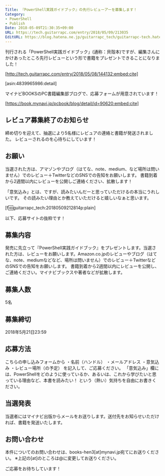 ```yaml
---
Title: 『PowerShell実践ガイドブック』の先行レビューアーを募集します！
Category:
- PowerShell
- Publish
Date: 2018-05-09T21:30:35+09:00
URL: https://tech.guitarrapc.com/entry/2018/05/09/213035
EditURL: https://blog.hatena.ne.jp/guitarrapc_tech/guitarrapc-tech.hatenablog.com/atom/entry/17391345971642997304
---
```


刊行される「PowerShell実践ガイドブック」(通称：貝殻本)ですが、編集さんにかけあったところ先行レビューという形で書籍をプレゼントできることになりました！

[http://tech.guitarrapc.com/entry/2018/05/08/144132:embed:cite]

[asin:4839965986:detail]

マイナビBOOKSのPC書籍編集部ブログで、応募フォームが用意されています！

[https://book.mynavi.jp/pcbook/blog/detail/id=90620:embed:cite]

## レビュア募集終了のお知らせ

締め切りを迎えて、抽選により5名様にレビュアの連絡と書籍が発送されました。
レビューされるのを心待ちにしています！

## お願い

当選された方は、アマゾンやブログ（はてな、note、medium、など場所は問いません）でのレビュー＋TwitterなどのSNSでの告知をお願いします。
書籍到着から2週間以内にレビューを公開しご連絡ください、拡散します！

「意気込み」とは、ですが、読みたいんだーと思っていただけるの本当にうれしいです。
その読みたい理由とか教えていただけると嬉しいなぁと思います。

[f:id:guitarrapc_tech:20180509212814p:plain]

以下、応募サイトの抜粋です！

## 募集内容

発売に先立って『PowerShell実践ガイドブック』をプレゼントします。当選された方は、レビューをお願いします。Amazon.co.jpのレビューやブログ（はてな、note、mediumなどなど、場所は問いません）でのレビュー＋TwitterなどのSNSでの告知をお願いします。
書籍到着から2週間以内にレビューを公開し、ご連絡ください。マイナビブックスや著者などが拡散します。

## 募集人数

5名

## 募集締切

2018年5月21日23:59

## 応募方法

こちらの申し込みフォームから
・名前（ハンドル）
・メールアドレス
・意気込み
・レビュー場所（の予定）
を記入して、ご応募ください。
「意気込み」欄には、PowerShellをどのように使っているか、あるいは、これから学びたいと思っている理由など、本書を読みたい！ という（熱い）気持ちを自由にお書きください。

## 当選発表

当選者にはマイナビ出版からメールをお送りします。送付先をお知らせいただければ、書籍を発送いたします。

## お問い合わせ

本件についてのお問い合わせは、books-hen3[at]mynavi.jp宛てにお送りください。
※上記の[at]のところは@に変更してお送りください。

ご応募をお待ちしています！
